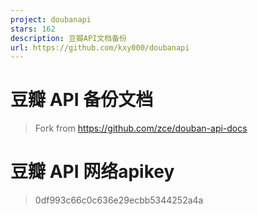```yaml
---
project: doubanapi
stars: 162
description: 豆瓣API文档备份
url: https://github.com/kxy000/doubanapi
---
```


豆瓣 API 备份文档
===========

> Fork from https://github.com/zce/douban-api-docs

豆瓣 API 网络apikey
===============

> 0df993c66c0c636e29ecbb5344252a4a
